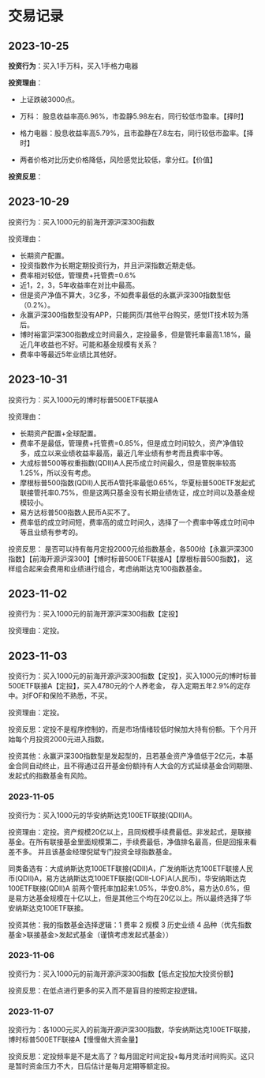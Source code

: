 # 交易记录

## 2023-10-25

**投资行为**：买入1手万科，买入1手格力电器

**投资理由**：

- 上证跌破3000点。

- 万科： 股息收益率高6.96%，市盈静5.98左右，同行较低市盈率。【择时】

- 格力电器：股息收益率高5.79%，且市盈静在7.8左右，同行较低市盈率。【择时】

- 两者价格对比历史价格降低，风险感觉比较低，拿分红。【价值】

**投资反思**：


## 2023-10-29

投资行为：买入1000元的前海开源沪深300指数

投资理由：

- 长期资产配置。
- 投资指数作为长期定期投资行为，并且沪深指数近期走低。
- 费率相对较低，管理费+托管费=0.6%
- 近1，2，3，5年收益率在对比中最高。
- 但是资产净值不算大，3亿多，不如费率最低的永赢沪深300指数型低（0.2%）。
- 永赢沪深300指数型没有APP，只能网页/其他平台购买，感觉IT技术较为落后。
- 博时裕富沪深300指数成立时间最久，定投最多，但是管托率最高1.18%，最近几年收益也不好。可能和基金规模有关系？
- 费率中等最近5年业绩比其他好。

## 2023-10-31

投资行为：买入1000元的博时标普500ETF联接A

投资理由：

- 长期资产配置+全球配置。
- 费率不是最低，管理费+托管费=0.85%，但是成立时间较久，资产净值较多，成立以来业绩收益率最高，最近几年业绩有参考而且费率中等。
- 大成标普500等权重指数(QDII)A人民币成立时间最久，但是管脱率较高1.25%，所以没有考虑。
- 摩根标普500指数(QDII)人民币A管托率最低0.65%，华夏标普500ETF发起式联接管托率0.75%，但是这两只基金没有长期业绩佐证，成立时间以及基金规模较小。
- 易方达标普500指数人民币A买不了。
- 费率低的成立时间短，费率高的成立时间久，选择了一个费率中等成立时间中等且业绩有参考的。

投资反思： 是否可以持有每月定投2000元给指数基金，各500给【永赢沪深300指数】【前海开源沪深300】【博时标普500ETF联接A】【摩根标普500指数】，
这样组合起来会费用和业绩进行组合，考虑纳斯达克100指数基金。


## 2023-11-02

投资行为：买入1000元的前海开源沪深300指数【定投】

投资理由：定投。

## 2023-11-03

投资行为：买入1000元的前海开源沪深300指数【定投】，买入1000元的博时标普500ETF联接A【定投】，买入4780元的个人养老金，
存入定期五年2.9%的定存中。对FOF和保险不熟悉，不买。

投资理由：定投。

投资反思：定投不是程序控制的，而是市场情绪较低时候加大持有份额。下个月开始每个月投资2000元进入指数。

投资其他：永赢沪深300指数型是发起型的，且若基金资产净值低于2亿元，本基金合同自动终止，且不得通过召开基金份额持有人大会的方式延续基金合同期限、发起式的指数基金有风险。

### 2023-11-05

投资行为：买入1000元的华安纳斯达克100ETF联接(QDII)A。

投资理由：定投。资产规模20亿以上，且同规模手续费最低。非发起式，是联接基金。在所有联接基金里面规模第二，手续费最低，净值排名最高，但是回报来看差不多。
并且该基金经理倪斌专门投资全球指数基金。

同类备选有：大成纳斯达克100ETF联接(QDII)A，广发纳斯达克100ETF联接人民币(QDII)A，易方达纳斯达克100ETF联接(QDII-LOF)A(人民币)，华安纳斯达克100ETF联接(QDII)A
前两个管托率加起来1.05%，华安0.8%，易方达0.6%，但是易方达基金规模在十亿以上，但是其他三个均在20亿以上。所以最终选择了华安纳斯达克100ETF联接。

投资其他：我的指数基金选择逻辑：1 费率 2 规模 3 历史业绩 4 品种（优先指数基金>联接基金>发起式基金（谨慎考虑发起式基金））

### 2023-11-06

投资行为：买入1000元的前海开源沪深300指数【低点定投加大投资份额】

投资反思：在低点进行更多的买入而不是盲目的按照定投逻辑。

### 2023-11-07

投资行为：各1000元买入的前海开源沪深300指数，华安纳斯达克100ETF联接，博时标普500ETF联接A【慢慢做大资金量】

投资反思：定投频率是不是太高了？每月固定时间定投+每月灵活时间购买。这只是暂时资金压力不大，日后估计是每月定期等额定投。


